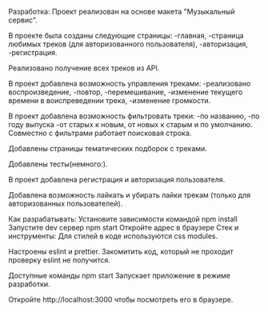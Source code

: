 
Разработка:
Проект реализован на основе макета "Музыкальный сервис".

В проекте была созданы следующие страницы: 
-главная,
-страница любимых треков (для авторизованного пользователя),
-авторизация, 
-регистрация.

Реализовано получение всех треков из API.

В проект добавлена возможность управления треками: 
-реализовано воспроизведение, 
-повтор, 
-перемешивание, 
-изменение текущего времени в воиспреведении трека,
-изменение громкости.

В проект добавлена возможность фильтровать треки:
-по названию,
-по году выпуска
-от старых к новым, от новых к старым и по умолчанию.
Совместно с фильтрами работает поисковая строка.

 
Добавлены страницы тематических подборок с треками.

Добавлены тесты(немного:).

В проект добавлена регистрация и авторизация пользователя. 

Добавлена возможность лайкать и убирать лайки трекам (только для авторизованных пользователей). 


Как разрабатывать:
Установите зависимости командой npm install
Запустите dev сервер npm start
Откройте адрес в браузере
Стек и инструменты:
Для стилей в коде используются css modules.

Настроены eslint и prettier. Закомитить код, который не проходит проверку eslint не получится.

Доступные команды
npm start
Запускает приложение в режиме разработки.

Откройте http://localhost:3000 чтобы посмотреть его в браузере.

